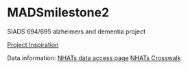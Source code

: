 # MADSmilestone2
SIADS 694/695 alzheimers and dementia project

[Project Inspiration](https://www.aicrowd.com/challenges/addi-alzheimers-detection-challenge)

Data information:
[NHATs data access page](https://nhats.org/researcher/data-access)
[NHATs Crosswalk](https://www.nhats.org/sites/default/files/2021-07/NHATS_R10_Final_Crosswalk_between_Instruments_and_Codebook.pdf)

